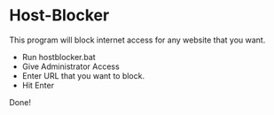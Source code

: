 # Host-Blocker
This program will block internet access for any website that you want.

- Run hostblocker.bat
- Give Administrator Access
- Enter URL that you want to block.
- Hit Enter

Done!
